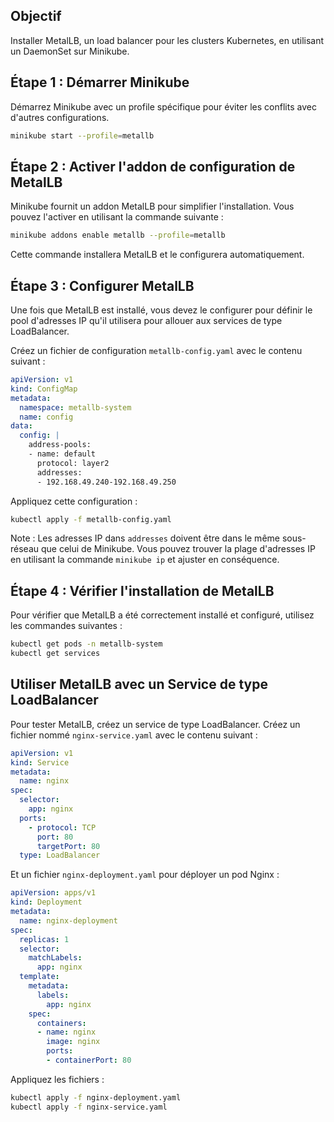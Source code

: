 ## Objectif
Installer MetalLB, un load balancer pour les clusters Kubernetes, en utilisant un DaemonSet sur Minikube.

## Étape 1 : Démarrer Minikube

Démarrez Minikube avec un profile spécifique pour éviter les conflits avec d'autres configurations.

```bash
minikube start --profile=metallb
```

## Étape 2 : Activer l'addon de configuration de MetalLB

Minikube fournit un addon MetalLB pour simplifier l'installation. Vous pouvez l'activer en utilisant la commande suivante :

```bash
minikube addons enable metallb --profile=metallb
```

Cette commande installera MetalLB et le configurera automatiquement.

## Étape 3 : Configurer MetalLB

Une fois que MetalLB est installé, vous devez le configurer pour définir le pool d'adresses IP qu'il utilisera pour allouer aux services de type LoadBalancer.

Créez un fichier de configuration `metallb-config.yaml` avec le contenu suivant :

```yaml
apiVersion: v1
kind: ConfigMap
metadata:
  namespace: metallb-system
  name: config
data:
  config: |
    address-pools:
    - name: default
      protocol: layer2
      addresses:
      - 192.168.49.240-192.168.49.250
```

Appliquez cette configuration :

```bash
kubectl apply -f metallb-config.yaml
```

Note : Les adresses IP dans `addresses` doivent être dans le même sous-réseau que celui de Minikube. Vous pouvez trouver la plage d'adresses IP en utilisant la commande `minikube ip` et ajuster en conséquence.

## Étape 4 : Vérifier l'installation de MetalLB

Pour vérifier que MetalLB a été correctement installé et configuré, utilisez les commandes suivantes :

```bash
kubectl get pods -n metallb-system
kubectl get services
```

## Utiliser MetalLB avec un Service de type LoadBalancer

Pour tester MetalLB, créez un service de type LoadBalancer. Créez un fichier nommé `nginx-service.yaml` avec le contenu suivant :

```yaml
apiVersion: v1
kind: Service
metadata:
  name: nginx
spec:
  selector:
    app: nginx
  ports:
    - protocol: TCP
      port: 80
      targetPort: 80
  type: LoadBalancer
```

Et un fichier `nginx-deployment.yaml` pour déployer un pod Nginx :

```yaml
apiVersion: apps/v1
kind: Deployment
metadata:
  name: nginx-deployment
spec:
  replicas: 1
  selector:
    matchLabels:
      app: nginx
  template:
    metadata:
      labels:
        app: nginx
    spec:
      containers:
      - name: nginx
        image: nginx
        ports:
        - containerPort: 80
```

Appliquez les fichiers :

```bash
kubectl apply -f nginx-deployment.yaml
kubectl apply -f nginx-service.yaml
```
